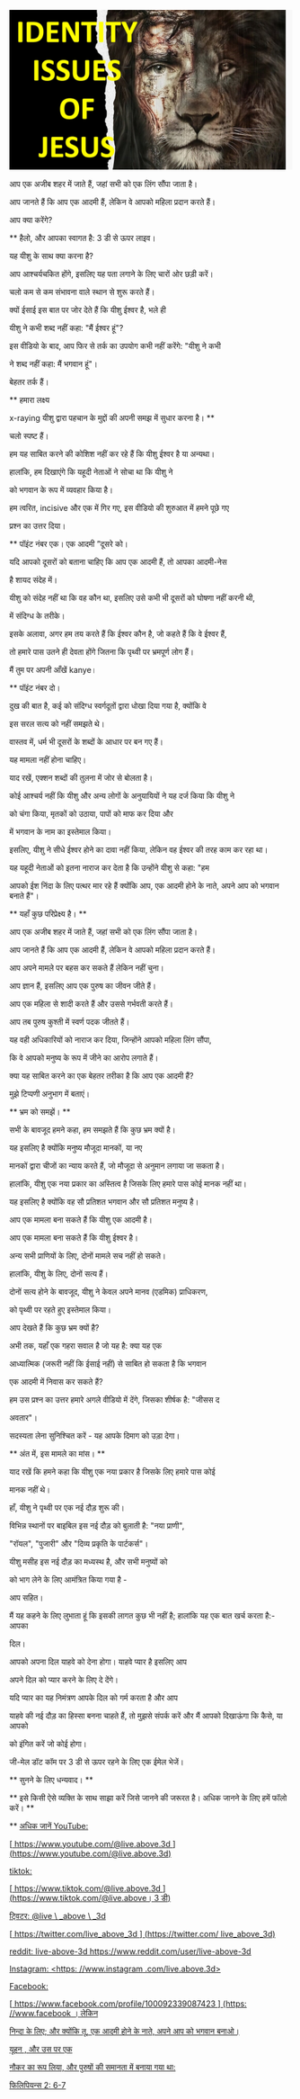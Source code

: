 ![cover photo](../cover.jpg "cover-photo")

आप एक अजीब शहर में जाते हैं, जहां सभी को एक लिंग सौंपा जाता है।

आप जानते हैं कि आप एक आदमी हैं, लेकिन वे आपको महिला प्रदान करते हैं।

आप क्या करेंगे?

** हैलो, और आपका स्वागत है: 3 डी से ऊपर लाइव।

यह यीशु के साथ क्या करना है?

आप आश्चर्यचकित होंगे, इसलिए यह पता लगाने के लिए चारों ओर छड़ी करें।

चलो कम से कम संभावना वाले स्थान से शुरू करते हैं।

क्यों ईसाई इस बात पर जोर देते हैं कि यीशु ईश्वर है, भले ही

यीशु ने कभी शब्द नहीं कहा: "मैं ईश्वर हूं"?

इस वीडियो के बाद, आप फिर से तर्क का उपयोग कभी नहीं करेंगे: "यीशु ने कभी

ने शब्द नहीं कहा: मैं भगवान हूं"।

बेहतर तर्क हैं।

** हमारा लक्ष्य

x-raying यीशु द्वारा पहचान के मुद्दों की अपनी समझ में सुधार करना है। **

चलो स्पष्ट हैं।

हम यह साबित करने की कोशिश नहीं कर रहे हैं कि यीशु ईश्वर है या अन्यथा।

हालांकि, हम दिखाएंगे कि यहूदी नेताओं ने सोचा था कि यीशु ने

को भगवान के रूप में व्यवहार किया है।

हम त्वरित, incisive और एक में गिर गए, इस वीडियो की शुरुआत में हमने पूछे गए

प्रश्न का उत्तर दिया।

** पॉइंट नंबर एक। एक आदमी ”दूसरे को।

यदि आपको दूसरों को बताना चाहिए कि आप एक आदमी हैं, तो आपका आदमी-नेस

है शायद संदेह में।

यीशु को संदेह नहीं था कि वह कौन था, इसलिए उसे कभी भी दूसरों को घोषणा नहीं करनी थी,

में संदिग्ध के तरीके।

इसके अलावा, अगर हम तय करते हैं कि ईश्वर कौन है, जो कहते हैं कि वे ईश्वर हैं,

तो हमारे पास उतने ही देवता होंगे जितना कि पृथ्वी पर भ्रमपूर्ण लोग हैं।

मैं तुम पर अपनी आँखें kanye।

** पॉइंट नंबर दो।

दुख की बात है, कई को संदिग्ध स्वर्गदूतों द्वारा धोखा दिया गया है, क्योंकि वे

इस सरल सत्य को नहीं समझते थे।

वास्तव में, धर्म भी दूसरों के शब्दों के आधार पर बन गए हैं।

यह मामला नहीं होना चाहिए।

याद रखें, एक्शन शब्दों की तुलना में जोर से बोलता है।

कोई आश्चर्य नहीं कि यीशु और अन्य लोगों के अनुयायियों ने यह दर्ज किया कि यीशु ने

को चंगा किया, मृतकों को उठाया, पापों को माफ कर दिया और

में भगवान के नाम का इस्तेमाल किया।

इसलिए, यीशु ने सीधे ईश्वर होने का दावा नहीं किया, लेकिन वह ईश्वर की तरह काम कर रहा था।

यह यहूदी नेताओं को इतना नाराज कर देता है कि उन्होंने यीशु से कहा: "हम

आपको ईश निंदा के लिए पत्थर मार रहे हैं क्योंकि आप, एक आदमी होने के नाते, अपने आप को भगवान बनाते हैं"।

** यहाँ कुछ परिप्रेक्ष्य है। **

आप एक अजीब शहर में जाते हैं, जहां सभी को एक लिंग सौंपा जाता है।

आप जानते हैं कि आप एक आदमी हैं, लेकिन वे आपको महिला प्रदान करते हैं।

आप अपने मामले पर बहस कर सकते हैं लेकिन नहीं चुना।

आप ज्ञान हैं, इसलिए आप एक पुरुष का जीवन जीते हैं।

आप एक महिला से शादी करते हैं और उससे गर्भवती करते हैं।

आप तब पुरुष कुश्ती में स्वर्ण पदक जीतते हैं।

यह वही अधिकारियों को नाराज कर दिया, जिन्होंने आपको महिला लिंग सौंपा,

कि वे आपको मनुष्य के रूप में जीने का आरोप लगाते हैं।

क्या यह साबित करने का एक बेहतर तरीका है कि आप एक आदमी हैं?

मुझे टिप्पणी अनुभाग में बताएं।

** भ्रम को समझें। **

सभी के बावजूद हमने कहा, हम समझते हैं कि कुछ भ्रम क्यों है।

यह इसलिए है क्योंकि मनुष्य मौजूदा मानकों, या नए

मानकों द्वारा चीजों का न्याय करते हैं, जो मौजूदा से अनुमान लगाया जा सकता है।

हालांकि, यीशु एक नया प्रकार का अस्तित्व है जिसके लिए हमारे पास कोई मानक नहीं था।

यह इसलिए है क्योंकि वह सौ प्रतिशत भगवान और सौ प्रतिशत मनुष्य है।

आप एक मामला बना सकते हैं कि यीशु एक आदमी है।

आप एक मामला बना सकते हैं कि यीशु ईश्वर है।

अन्य सभी प्राणियों के लिए, दोनों मामले सच नहीं हो सकते।

हालांकि, यीशु के लिए, दोनों सत्य हैं।

दोनों सत्य होने के बावजूद, यीशु ने केवल अपने मानव (एडमिक) प्राधिकरण,

को पृथ्वी पर रहते हुए इस्तेमाल किया।

आप देखते हैं कि कुछ भ्रम क्यों है?

अभी तक, यहाँ एक गहरा सवाल है जो यह है: क्या यह एक

आध्यात्मिक (जरूरी नहीं कि ईसाई नहीं) से साबित हो सकता है कि भगवान

एक आदमी में निवास कर सकते हैं?

हम उस प्रश्न का उत्तर हमारे अगले वीडियो में देंगे, जिसका शीर्षक है: "जीसस द

अवतार"।

सदस्यता लेना सुनिश्चित करें - यह आपके दिमाग को उड़ा देगा।

** अंत में, इस मामले का मांस। **

याद रखें कि हमने कहा कि यीशु एक नया प्रकार है जिसके लिए हमारे पास कोई

मानक नहीं थे।

हाँ, यीशु ने पृथ्वी पर एक नई दौड़ शुरू की।

विभिन्न स्थानों पर बाइबिल इस नई दौड़ को बुलाती है: "नया प्राणी",

"रॉयल", "पुजारी" और "दिव्य प्रकृति के पार्टकर्स"।

यीशु मसीह इस नई दौड़ का मध्यस्थ है, और सभी मनुष्यों को

को भाग लेने के लिए आमंत्रित किया गया है -

आप सहित।

मैं यह कहने के लिए लुभाता हूं कि इसकी लागत कुछ भी नहीं है; हालांकि यह एक बात खर्च करता है:- आपका

दिल।

आपको अपना दिल याहवे को देना होगा। याहवे प्यार है इसलिए आप

अपने दिल को प्यार करने के लिए दे देंगे।

यदि प्यार का यह निमंत्रण आपके दिल को गर्म करता है और आप

याहवे की नई दौड़ का हिस्सा बनना चाहते हैं, तो मुझसे संपर्क करें और मैं आपको दिखाऊंगा कि कैसे, या आपको

को इंगित करें जो कोई होगा।

जी-मेल डॉट कॉम पर 3 डी से ऊपर रहने के लिए एक ईमेल भेजें।

** सुनने के लिए धन्यवाद। **

** इसे किसी ऐसे व्यक्ति के साथ साझा करें जिसे जानने की जरूरत है। अधिक जानने के लिए हमें फॉलो करें। **

** <u> अधिक जानें YouTube:

[<u> https://www.youtube.com/@live.above.3d </u>] (https://www.youtube.com/@live.above.3d)  

tiktok:

[<u> https://www.tiktok.com/@live.above.3d </u>] (https://www.tiktok.com/@live.above। 3 डी)

ट्विटर: @live \ _above \ _3d

[<u> https://twitter.com/live_above_3d </u>] (https://twitter.com/ live_above_3d)

reddit: live-above-3d <https://www.reddit.com/user/live-above-3d>

   Instagram: <https: //www.instagram .com/live.above.3d>

Facebook:

[<u> https://www.facebook.com/profile/100092339087423 </u>] (https: //www.facebook । लेकिन

निन्दा के लिए; और क्योंकि तू, एक आदमी होने के नाते, अपने आप को भगवान बनाओ।

यूहन , और उस पर एक

नौकर का रूप लिया, और पुरुषों की समानता में बनाया गया था:

फिलिपियन्स 2: 6-7